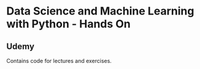 # Data Science and Machine Learning with Python - Hands On
## Udemy

Contains code for lectures and exercises.
